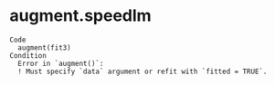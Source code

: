 # augment.speedlm

    Code
      augment(fit3)
    Condition
      Error in `augment()`:
      ! Must specify `data` argument or refit with `fitted = TRUE`.

